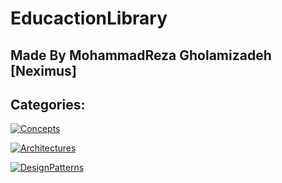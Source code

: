 # EducactionLibrary
## Made By MohammadReza Gholamizadeh [Neximus]
## Categories: 

[![Concepts](https://img.shields.io/badge/Concepts-020?style=for-the-badge&logo=github&logoColor=white)](https://github.com/MohammadRezaGholamizadeh/EducactionLibrary/blob/main/Library/Concepts/README.md)

[![Architectures](https://img.shields.io/badge/Architectures-710?style=for-the-badge&logo=github&logoColor=white)](https://github.com/MohammadRezaGholamizadeh/EducactionLibrary/blob/main/Library/Architectures/README.md)

[![DesignPatterns](https://img.shields.io/badge/DesignPatterns-357?style=for-the-badge&logo=github&logoColor=white)](https://github.com/MohammadRezaGholamizadeh/EducactionLibrary/blob/main/Library/DesignPatterns/README.md)

